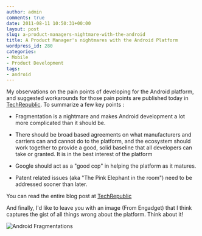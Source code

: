 ```yaml
---
author: admin
comments: true
date: 2011-08-11 10:50:31+00:00
layout: post
slug: a-product-managers-nightmare-with-the-android
title: A Product Manager's nightmares with the Android Platform
wordpress_id: 280
categories:
- Mobile
- Product Development
tags:
- android
---
```


My observations on the pain points of developing for the Android platform, and suggested workarounds for those pain points are published today in [TechRepublic](http://www.techrepublic.com/blog/10things/10-things-i-hate-about-developing-for-android-and-some-workarounds-that-help/2650). To summarize a few key points :






  * Fragmentation is a nightmare and makes Android development a lot more complicated than it should be. 


  * There should be broad based agreements on what manufacturers and carriers can and cannot do to the platform, and the ecosystem should work together to provide a good, solid baseline that all developers can take or granted. It is in the best interest of the platform


  * Google should act as a "good cop" in helping the platform as it matures. 


  * Patent related issues (aka "The Pink Elephant in the room") need to be addressed sooner than later. 




You can read the entire blog post at [TechRepublic](http://www.techrepublic.com/blog/10things/10-things-i-hate-about-developing-for-android-and-some-workarounds-that-help/2650)




And finally, I'd like to leave you with an image (From Engadget) that I think captures the gist of all things wrong about the platform. Think about it!




![Android Fragmentations](http://www.blogcdn.com/www.engadget.com/media/2010/12/10x1207gj73s8.jpg)
